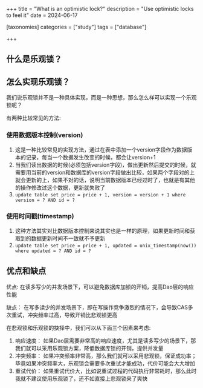+++
title = "What is an optimistic lock?"
description = "Use optimistic locks to feel it"
date = 2024-06-17

[taxonomies]
categories = ["study"]
tags = ["database"]

+++


## 什么是乐观锁？

<!-- 引用[维基百科](https://zh.wikipedia.org/wiki/%E4%B9%90%E8%A7%82%E5%B9%B6%E5%8F%91%E6%8E%A7%E5%88%B6)中的话:
> 在关系数据库管理系统里，乐观并发控制（又名“乐观锁”，Optimistic Concurrency Control，缩写“OCC”）是一种并发控制的方法。

乐观锁并不是一个具体的实现,它是一种并发控制的方法.它假设 -->

## 怎么实现乐观锁？

我们说乐观锁并不是一种具体实现，而是一种思想，那么怎么样可以实现一个乐观锁呢？

有两种比较常见的方法:

### 使用数据版本控制(version)

1. 这是一种比较常见的实现方法，通过在表中添加一个version字段作为数据版本的记录，每当一个数据发生改变的时候，都会让version+1
2. 当我们读出数据的时候(必须包括version字段)，做出更新然后提交的时候，就需要用当前的version和数据库的version字段做出比较，如果两个字段对的上就会更新的上，如果不对的话，说明当前数据版本已经过时了，也就是有其他的操作修改过这个数据，更新就失败了
3. `update table set price = price + 1, version = version + 1 where version = ? AND id = ?`

### 使用时间戳(timestamp)
1. 这种方法其实对比数据版本控制来说其实也是一样的原理，如果更新时间和获取到的数据更新时间不一致就不予更新
2. `update table set price = price + 1, updated = unix_timestamp(now()) where updated = ? AND id = ?`

## 优点和缺点

优点: 在读多写少的并发场景下，可以避免数据库加锁的开销，提高Dao层的响应性能

缺点： 在写多读少的并发场景下，即在写操作竞争激烈的情况下，会导致CAS多次重试，冲突频率过高，导致开销比悲观锁更高

在悲观锁和乐观锁的抉择中，我们可以从下面三个因素来考虑:

1. 响应速度： 如果Dao层需要非常高的响应速度，尤其是读多写少的场景下，那我们就可以采用乐观锁方案，降低数据库锁的开销，提供并发量
2. 冲突频率： 如果冲突频率非常高，那么我们就可以采用悲观锁，保证成功率；毕竟如果冲突频率大，乐观锁会需要多次重试才能成功，代价可能会大大增加
3. 重试代价： 如果重试代价大，比如说重试过程的代码执行非常耗时，那么此时我就不建议使用乐观锁了，还不如直接上悲观锁来了爽快
